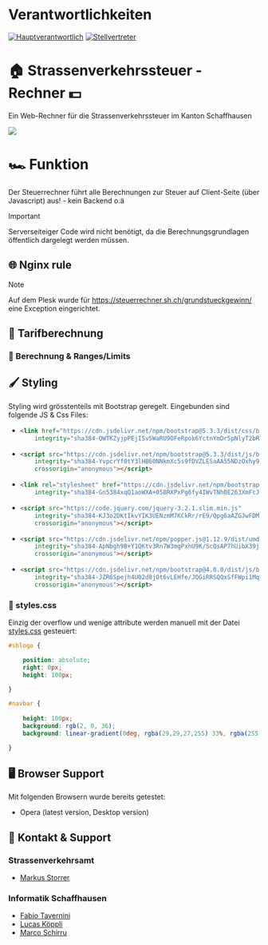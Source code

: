 
# Verantwortlichkeiten
[![Hauptverantwortlich](https://img.shields.io/badge/Verantwortlich-FTAVE-othercolor)](https://teams.microsoft.com/l/chat/0/0?users=fabio.tavernini@itsh.ch)
[![Stellvertreter](https://img.shields.io/badge/Stellvertreter-LUKOE-blue)](https://teams.microsoft.com/l/chat/0/0?users=lucas.koeppli@itsh.ch)


# :house: Strassenverkehrssteuer - Rechner :dollar:
Ein Web-Rechner für die Strassenverkehrssteuer im Kanton Schaffhausen

![](./docs/steuerrechner.png)

# :racing_car: Funktion
Der Steuerrechner führt alle Berechnungen zur Steuer auf Client-Seite (über Javascript) aus! - kein Backend o.ä
>[!Important]
>Serverseiteiger Code wird nicht benötigt, da die Berechnungsgrundlagen öffentlich dargelegt werden müssen.

## :globe_with_meridians: Nginx rule
>[!Note]
>Auf dem Plesk wurde für https://steuerrechner.sh.ch/grundstueckgewinn/ eine Exception eingerichtet.

## :abacus: Tarifberechnung


### :microscope: Berechnung & Ranges/Limits 



## :paintbrush: Styling
Styling wird grösstenteils mit Bootstrap geregelt.
Eingebunden sind folgende JS & Css Files:

<ul>
<li>

```HTML
<link href="https://cdn.jsdelivr.net/npm/bootstrap@5.3.3/dist/css/bootstrap.min.css" rel="stylesheet"
    integrity="sha384-QWTKZyjpPEjISv5WaRU9OFeRpok6YctnYmDr5pNlyT2bRjXh0JMhjY6hW+ALEwIH" crossorigin="anonymous">
```

</li>
<li>

```HTML
<script src="https://cdn.jsdelivr.net/npm/bootstrap@5.3.3/dist/js/bootstrap.bundle.min.js"
    integrity="sha384-YvpcrYf0tY3lHB60NNkmXc5s9fDVZLESaAA55NDzOxhy9GkcIdslK1eN7N6jIeHz"
    crossorigin="anonymous"></script>
```
</li>
<li>

```HTML
<link rel="stylesheet" href="https://cdn.jsdelivr.net/npm/bootstrap@4.0.0/dist/css/bootstrap.min.css"
    integrity="sha384-Gn5384xqQ1aoWXA+058RXPxPg6fy4IWvTNh0E263XmFcJlSAwiGgFAW/dAiS6JXm" crossorigin="anonymous">
```
</li>
<li>

```HTML
<script src="https://code.jquery.com/jquery-3.2.1.slim.min.js"
    integrity="sha384-KJ3o2DKtIkvYIK3UENzmM7KCkRr/rE9/Qpg6aAZGJwFDMVNA/GpGFF93hXpG5KkN"
    crossorigin="anonymous"></script>
```
</li>
<li>

```HTML
<script src="https://cdn.jsdelivr.net/npm/popper.js@1.12.9/dist/umd/popper.min.js"
    integrity="sha384-ApNbgh9B+Y1QKtv3Rn7W3mgPxhU9K/ScQsAP7hUibX39j7fakFPskvXusvfa0b4Q"
    crossorigin="anonymous"></script>
```
</li>
<li>

```HTML
<script src="https://cdn.jsdelivr.net/npm/bootstrap@4.0.0/dist/js/bootstrap.min.js"
    integrity="sha384-JZR6Spejh4U02d8jOt6vLEHfe/JQGiRRSQQxSfFWpi1MquVdAyjUar5+76PVCmYl"
    crossorigin="anonymous"></script> 
```
</li>
</ul>

### :ribbon: styles.css

Einzig der overflow und wenige attribute werden manuell mit der Datei [styles.css](styles.css) gesteuert:

```css
#shlogo {

    position: absolute;
    right: 0px;
    height: 100px;

}

#navbar {
    
    height: 100px;
    background: rgb(2, 0, 36);
    background: linear-gradient(0deg, rgba(29,29,27,255) 33%, rgba(255,220,0,255) 20%);

}

```

## :desktop_computer: Browser Support
Mit folgenden Browsern wurde bereits getestet:

- Opera (latest version, Desktop version)

## :email: Kontakt & Support
### Strassenverkehrsamt
- [Markus Storrer](mailto:markus.storrer@sh.ch)


### Informatik Schaffhausen
- [Fabio Tavernini](mailto:Fabio.Tavernini@itsh.ch)
- [Lucas Köppli](mailto:Lucas.Koeppli@itsh.ch)
- [Marco Schirru](mailto:marco.schirru@itsh.ch)